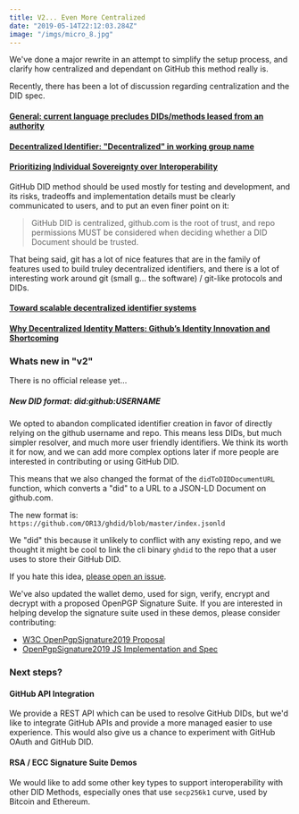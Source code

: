 ```yaml
---
title: V2... Even More Centralized
date: "2019-05-14T22:12:03.284Z"
image: "/imgs/micro_8.jpg"
---
```


We've done a major rewrite in an attempt to simplify the setup process, and clarify how centralized and dependant on GitHub this method really is.

Recently, there has been a lot of discussion regarding centralization and the DID spec.

#### [General: current language precludes DIDs/methods leased from an authority](https://github.com/w3c-ccg/did-wg-charter/issues/16)

#### [Decentralized Identifier: "Decentralized" in working group name](https://github.com/w3c-ccg/did-wg-charter/issues/22)

#### [Prioritizing Individual Sovereignty over Interoperability](https://stories.jolocom.com/prioritizing-individual-sovereignty-over-interoperability-95ec17a36c9b)

GitHub DID method should be used mostly for testing and development, and its risks, tradeoffs and implementation details must be clearly communicated to users, and to put an even finer point on it:

> GitHub DID is centralized, github.com is the root of trust, and repo permissions MUST be considered when deciding whether a DID Document should be trusted.

That being said, git has a lot of nice features that are in the family of features used to build truley decentralized identifiers, and there is a lot of interesting work around git    (small g... the software) / git-like protocols and DIDs.

#### [Toward scalable decentralized identifier systems](https://techcommunity.microsoft.com/t5/Azure-Active-Directory-Identity/Toward-scalable-decentralized-identifier-systems/ba-p/560168)

#### [Why Decentralized Identity Matters: Github’s Identity Innovation and Shortcoming](https://continuations.com/post/131622514215/why-decentralized-identity-matters-githubs)

### Whats new in "v2"

There is no official release yet... 

##### New DID format: did:github:USERNAME

We opted to abandon complicated identifier creation in favor of directly relying on the github username and repo. This means less DIDs, but much simpler resolver, and much more user friendly identifiers. We think its worth it for now, and we can add more complex options later if more people are interested in contributing or using GitHub DID.

This means that we also changed the format of the `didToDIDDocumentURL` function, which converts a "did" to a URL to a JSON-LD Document on github.com.

The new format is: `https://github.com/OR13/ghdid/blob/master/index.jsonld`

We "did" this because it unlikely to conflict with any existing repo, and we thought it might be cool to link the cli binary `ghdid` to the repo that a user uses to store their GitHub DID.

If you hate this idea, [please open an issue](https://github.com/decentralized-identity/github-did/issues/new).

We've also updated the wallet demo, used for sign, verify, encrypt and decrypt with a proposed OpenPGP Signature Suite. If you are interested in helping develop the signature suite used in these demos, please consider contributing:

- [W3C OpenPgpSignature2019 Proposal](https://github.com/w3c-ccg/community/issues/71)
- [OpenPgpSignature2019 JS Implementation and Spec](https://github.com/transmute-industries/PROPOSAL-OpenPgpSignature2019)

### Next steps?

#### GitHub API Integration

We provide a REST API which can be used to resolve GitHub DIDs, but we'd like to integrate GitHub APIs and provide a more managed easier to use experience. This would also give us a chance to experiment with GitHub OAuth and GitHub DID.

#### RSA / ECC Signature Suite Demos

We would like to add some other key types to support interoperability with other DID Methods, especially ones that use `secp256k1` curve, used by Bitcoin and Ethereum.

